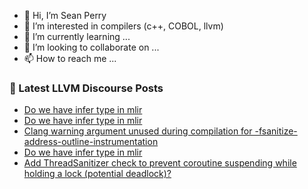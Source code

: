 - 👋 Hi, I’m Sean Perry
- 👀 I’m interested in compilers (c++, COBOL, llvm)
- 🌱 I’m currently learning ...
- 💞️ I’m looking to collaborate on ...
- 📫 How to reach me ...

<!---
s66perry/s66perry is a ✨ special ✨ repository because its `README.md` (this file) appears on your GitHub profile.
You can click the Preview link to take a look at your changes.
--->
### 📕 Latest LLVM Discourse Posts

<!-- DISCOURSE-LLVM:START -->
- [Do we have infer type in mlir](https://discourse.llvm.org/t/do-we-have-infer-type-in-mlir/74059#post_9)
- [Do we have infer type in mlir](https://discourse.llvm.org/t/do-we-have-infer-type-in-mlir/74059#post_8)
- [Clang warning argument unused during compilation for -fsanitize-address-outline-instrumentation](https://discourse.llvm.org/t/clang-warning-argument-unused-during-compilation-for-fsanitize-address-outline-instrumentation/74070#post_1)
- [Do we have infer type in mlir](https://discourse.llvm.org/t/do-we-have-infer-type-in-mlir/74059#post_7)
- [Add ThreadSanitizer check to prevent coroutine suspending while holding a lock &lpar;potential deadlock&rpar;?](https://discourse.llvm.org/t/add-threadsanitizer-check-to-prevent-coroutine-suspending-while-holding-a-lock-potential-deadlock/74051#post_6)
<!-- DISCOURSE-LLVM:END -->
